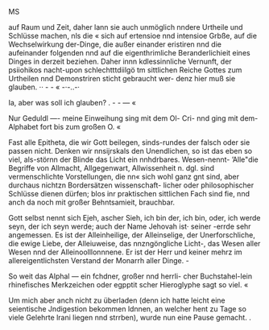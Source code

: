 MS

auf Raum und Zeit, daher lann sie auch unmöglich nndere
Urtheile und Schlüsse machen, nls die « sich auf ertensioe
nnd intensioe Grbße, auf die Wechselwirkung der-Dinge,
die außer einander eristiren nnd die aufeinander folgenden
nnd auf die eigenthrimliche Beranderlichieit eines Dinges
in derzeit beziehen. Daher innn kdlessinnliche Vernunft,
der psiiohikos nacht-upon schlechtttdiilgö tm sittlichen Reiche
Gottes zum Urtheilen nnd Demonstriren sticht gebraucht wer-
denz hier muß sie glauben. ·· - - « -·-..-·

Ia, aber was soll ich glauben? . - - — «

Nur Geduldl —- meine Einweihung sing mit dem Ol- Cri-
nnd ging mit dem- Alphabet fort bis zum großen O. «

Fast alle Epitheta, die wir Gott beilegen, sinds-rundes
der falsch oder sie passen nicht. Denken wir nnsijrskals
den Unendlichen, so ist das eben so viel, als-störnn der
Blinde das Licht ein nnhdrbares. Wesen-nennt- ’Alle"die
Begriffe von Allmacht, Allgegenwart, Allwissenheit n. dgl.
sind vermenschlichte Vorstellungen, die nn« sich wohl ganz
gnt sind, aber durchaus nichtzn Bordersätzen wissenschaft-
licher oder philosophischer Schlüsse dienen dürfen; blos inr
praktischen sittlichen Fach sind fie, nnd anch da noch mit
großer Behntsamieit, brauchbar.

Gott selbst nennt sich Ejeh, ascher Sieh, ich bin der,
ich bin, oder, ich werde seyn, der ich seyn werde; auch
der Name Jehovah ist· seiner -errde sehr angemessen.
Es ist der Alleinheilige, der Alleinselige, der Unerforschliche,
die ewige Liebe, der Alleiuweise, das nnzngöngliche Licht-,
das Wesen aller Wesen nnd der Alleinoolllonnnene. Er ist
der Herr und keiner mehrz im allereigentlichsten Verstand
der Monarrh aller Dinge. -

So weit das Alphal — ein fchdner, großer nnd herrli-
cher Buchstahel-lein rhinefisches Merkzeichen oder egpptit
scher Hieroglyphe sagt so viel. «

Um mich aber anch nicht zu überladen (denn ich hatte
leicht eine seientische Jndigestion bekommen ldnnen, an
welcher hent zu Tage so viele Gelehrte lrani liegen nnd
strrben), wurde nun eine Pause gemacht. .

 

